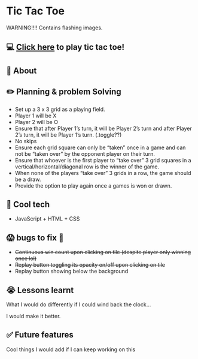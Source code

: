 # Tic Tac Toe

WARNING!!!! Contains flashing images. 

## :computer: [Click here](https://kateyvonnenow.github.io/tic-tac-toe/) to play tic tac toe!

## :page_facing_up: About

## :pencil2: Planning & problem Solving

- Set up a 3 x 3 grid as a playing field.
- Player 1 will be X
- Player 2 will be O
- Ensure that after Player 1’s turn, it will be Player 2’s turn and after Player 2’s turn, it will be Player 1’s turn. (.toggle??)
- No skips
- Ensure each grid square can only be “taken” once in a game and can not be “taken over” by the opponent player on their turn.
- Ensure that whoever is the first player to “take over” 3 grid squares in a vertical/horizontal/diagonal row is the winner of the game.
- When none of the players “take over” 3 grids in a row, the game should be a draw.
- Provide the option to play again once a games is won or drawn.

## :rocket: Cool tech

- JavaScript + HTML + CSS

## :scream: bugs to fix :shit:

- ~~Continuous win count upon clicking on tile (despite player only winning once lol)~~
- ~~Replay button toggling its opacity on/off upon clicking on tile~~
- Replay button showing below the background

## :sob: Lessons learnt

What I would do differently if I could wind back the clock...

I would make it better.

## :white_check_mark: Future features

Cool things I would add if I can keep working on this
